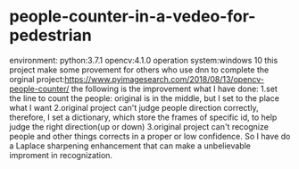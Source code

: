 # people-counter-in-a-vedeo-for-pedestrian
environment: python:3.7.1  opencv:4.1.0  operation system:windows 10
this project make some provement for others who use dnn to complete
the orginal project:https://www.pyimagesearch.com/2018/08/13/opencv-people-counter/
the following is the improvement what I have done:
   1.set the line to count the people: original is in the middle, but I set to the place  what I want
   2.original project can't judge people direction correctly, therefore, I set a dictionary, which 
      store the frames of specific id, to help judge the right direction(up or down)
   3.original project can't recognize people and other things corrects in a proper or low confidence. 
      So I have do a Laplace sharpening enhancement that can make a unbelievable improment in recognization.
